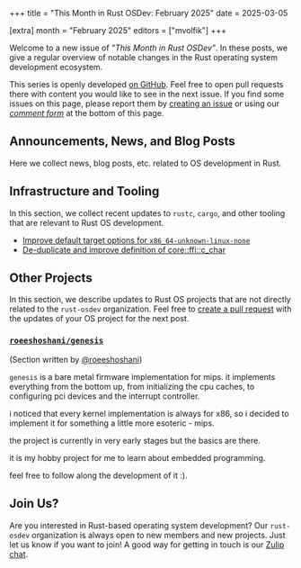 +++
title = "This Month in Rust OSDev: February 2025"
date = 2025-03-05

[extra]
month = "February 2025"
editors = ["mvolfik"]
+++

Welcome to a new issue of _"This Month in Rust OSDev"_. In these posts, we give a regular overview of notable changes in the Rust operating system development ecosystem.

<!-- more -->

This series is openly developed [on GitHub](https://github.com/rust-osdev/homepage/). Feel free to open pull requests there with content you would like to see in the next issue. If you find some issues on this page, please report them by [creating an issue](https://github.com/rust-osdev/homepage/issues/new) or using our <a href="#comment-form">_comment form_</a> at the bottom of this page.

<!--
    This is a draft for the upcoming "This Month in Rust OSDev (December 2024)" post.
    Feel free to create pull requests against the `next` branch to add your
    content here.
    Please take a look at the past posts on https://rust-osdev.com/ to see the
    general structure of these posts.
-->

## Announcements, News, and Blog Posts

Here we collect news, blog posts, etc. related to OS development in Rust.

<!--
Please follow this template:

- [Title](https://example.com)
  - (optional) Some additional context
-->

## Infrastructure and Tooling

In this section, we collect recent updates to `rustc`, `cargo`, and other tooling that are relevant to Rust OS development.

<!--
    Please use the following template:

- [Title](https://example.com)
  - (optional) Some additional context
-->

- [Improve default target options for `x86_64-unknown-linux-none`](https://github.com/rust-lang/rust/pull/134765)
- [De-duplicate and improve definition of core::ffi::c_char](https://github.com/rust-lang/rust/pull/132975)



## Other Projects

In this section, we describe updates to Rust OS projects that are not directly related to the `rust-osdev` organization. Feel free to [create a pull request](https://github.com/rust-osdev/homepage/pulls) with the updates of your OS project for the next post.

<!--
    Please use the following template:

    ### [`owner_name/repo_name`](https://github.com/rust-osdev/owner_name/repo_name)
    <span class="maintainers">(Section written by [@your_github_name](https://github.com/your_github_name))</span>

    ...<<your project updates>>...
-->

### [`roeeshoshani/genesis`](https://github.com/roeeshoshani/genesis)
<span class="maintainers">(Section written by [@roeeshoshani](https://github.com/roeeshoshani))</span>

`genesis` is a bare metal firmware implementation for mips. it implements everything from the bottom up, from
initializing the cpu caches, to configuring pci devices and the interrupt controller.

i noticed that every kernel implementation is always for x86, so i decided to implement it for something a
little more esoteric - mips.

the project is currently in very early stages but the basics are there.

it is my hobby project for me to learn about embedded programming.

feel free to follow along the development of it :).

## Join Us?

Are you interested in Rust-based operating system development? Our `rust-osdev` organization is always open to new members and new projects. Just let us know if you want to join! A good way for getting in touch is our [Zulip chat](https://rust-osdev.zulipchat.com).
